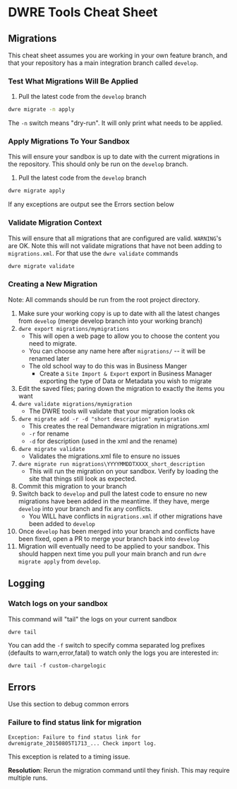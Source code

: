 # DWRE Tools Cheat Sheet

## Migrations

This cheat sheet assumes you are working in your own feature branch, and that your repository has a main integration branch called `develop`. 

### Test What Migrations Will Be Applied

1. Pull the latest code from the `develop` branch

```sh
dwre migrate -n apply
```

The `-n` switch means "dry-run". It will only print what needs to be applied.


### Apply Migrations To Your Sandbox

This will ensure your sandbox is up to date with the current migrations in the repository. This should only be run on the `develop` branch. 

1. Pull the latest code from the `develop` branch

```sh
dwre migrate apply
```

If any exceptions are output see the Errors section below

### Validate Migration Context

This will ensure that all migrations that are configured are valid. `WARNING`'s are OK. Note this will not validate migrations that have not been adding to `migrations.xml`. For that use the `dwre validate` commands

```sh
dwre migrate validate
```

### Creating a New Migration

Note: All commands should be run from the root project directory.

1. Make sure your working copy is up to date with all the latest changes from `develop` (merge develop branch into your working branch)
1. `dwre export migrations/mymigrations`
    * This will open a web page to allow you to choose the content you need to migrate.
    * You can choose any name here after `migrations/` -- it will be renamed later
    * The old school way to do this was in Business Manger
        * Create a `Site Import & Export` export in Business Manager exporting the type of Data or Metadata you wish to migrate
1. Edit the saved files; paring down the migration to exactly the items you want
1. `dwre validate migrations/mymigration`
    * The DWRE tools will validate that your migration looks ok
1. `dwre migrate add -r -d "short description" mymigration`
    * This creates the real Demandware migration in migrations.xml
    * `-r` for rename
    * `-d` for description (used in the xml and the rename)
1. `dwre migrate validate`
    * Validates the migrations.xml file to ensure no issues
1. `dwre migrate run migrations\YYYYMMDDTXXXX_short_description`
    * This will run the migration on your sandbox. Verify by loading the site that things still look as expected.
1. Commit this migration to your branch
1. Switch back to `develop` and pull the latest code to ensure no new migrations have been added in the meantime. If they have, merge `develop` into your branch and fix any conflicts.
    * You WILL have conflicts in `migrations.xml` if other migrations have been added to `develop` 
1. Once `develop` has been merged into your branch and conflicts have been fixed, open a PR to merge your branch back into `develop`
1. Migration will eventually need to be applied to your sandbox. This should happen next time you pull your main branch and run `dwre migrate apply` from `develop`.


## Logging

### Watch logs on your sandbox

This command will "tail" the logs on your current sandbox

```
dwre tail
```

You can add the `-f` switch to specify comma separated log prefixes (defaults to warn,error,fatal) to watch only the logs you are interested in:

```
dwre tail -f custom-chargelogic
```

## Errors

Use this section to debug common errors

### Failure to find status link for migration

```
Exception: Failure to find status link for dwremigrate_20150805T1713_... Check import log.
```

This exception is related to a timing issue.

**Resolution**: Rerun the migration command until they finish. This may require multiple runs.

